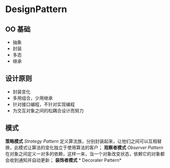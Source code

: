 # DesignPattern 
## OO 基础 
+ 抽象
+ 封装
+ 多态 
+ 继承 

## 设计原则 
+ 封装变化
+ 多用组合，少用继承
+ 针对接口编程，不针对实现编程
+ 为交互对象之间的松耦合设计而努力 

## 模式
**策略模式** *Strategy Pattern* 
定义算法族，分别封装起来，让他们之间可以互相替换，此模式让算法的变化独立于使用算法的客户；
**观察者模式** *Observer Pattern* 
在对象之间定义一对多的依赖，这样一来，当一个对象改变状态，依赖它的对象都会收到通知并自动更新；
**装饰者模式** * Decorater Pattern*   

